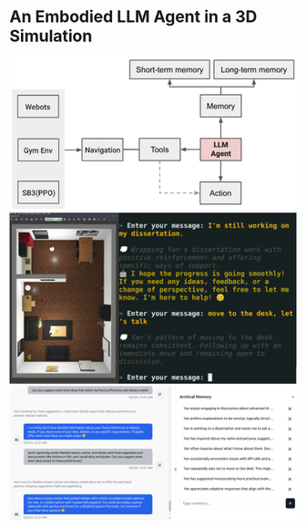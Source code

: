 # An Embodied LLM Agent in a 3D Simulation
![project_architecture](project_architecture.png)
![language_navigation](language_navigation.png)
![archival_memory](archival_memory.png)
